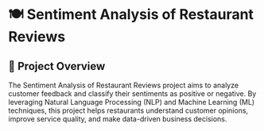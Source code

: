 # 🍽️ Sentiment Analysis of Restaurant Reviews
## 📌 Project Overview

The Sentiment Analysis of Restaurant Reviews project aims to analyze customer feedback and classify their sentiments as positive or negative. By leveraging Natural Language Processing (NLP) and Machine Learning (ML) techniques, this project helps restaurants understand customer opinions, improve service quality, and make data-driven business decisions.
